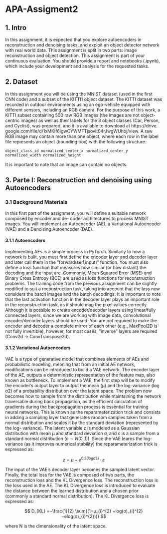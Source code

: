 # APA-Assigment2


## 1. Intro

In this assignment, it is expected that you explore autoencoders in reconstruction and denoising tasks, and exploit an object detector network with real world data. This assignment is split in two parts: image reconstruction and object detection. This assignment is part of your continuous evaluation. You should provide a report and notebooks (.ipynb), which include your development and analysis for the requested tasks.


## 2. Dataset

In this assignment you will be using the MNIST dataset (used in the first CNN code) and a subset of the KITTI1 object dataset. The KITTI dataset was recorded in outdoor environments using an ego-vehicle equipped with different sensors, including an RGB camera. For the purpose of this work, a KITTI subset containing 500 raw RGB images (the images are not object-centric images) as well as their labels for the 3 object classes (Car, Person, and Cyclist), was prepared, and it is available to download at https://drive. google.com/file/d/1xMKIf6igwCYWMFTjsovlt04rJwgWUhbj/view. A raw RGB image may contain more than one object, where each row in the label file represents an object (bounding box) with the following structure:

```object_class_id normalized_center_x normalized_center_y normalized_width normalized_height```

It is important to note that an image can contain no objects.

## 3. Parte I: Reconstruction and denoising using Autoencoders

### 3.1 Background Materials

In this first part of the assignment, you will define a suitable network composed by encoder and de- coder architectures to process MNIST images. You will implement an Autoencoder (AE), a Variational Autoencoder (VAE) and a Denoising Autoencoder (DAE).

#### 3.1.1 Autoencoders


Implementing AEs is a simple process in PyTorch. Similarly to how a network is built, you must first define the encoder layer and decoder layer and later call them in the ”forward(self,input)” function. You must also define a loss function that measures how similar (or how distant) the decoding and the input are. Commonly, Mean Squared Error (MSE) and Binary Cross Entropy (BCE) are used as loss functions for reconstruction problems. The training code from the previous assignment can be slightly modified to suit a reconstruction task, taking into account that the loss now considers the batch images and the batch decodings. It is important to note that the last activation function in the decoder layer plays an important role in the reconstruction task, as it should map the pixel values correctly. Although it is possible to create encoder/decoder layers using linear/fully connected layers, since we are working with image data, convolutional encoder/decoder layers should be used. You are not required to make the encoder and decoder a complete mirror of each other (e.g., MaxPool2D is not fully invertible), however, for most cases, ”inverse” layers are required (Conv2d → ConvTranspose2d).

#### 3.1.2 Variational Autoencoders
VAE is a type of generative model that combines elements of AEs and probabilistic modeling, meaning that from an initial AE network, modifications can be introduced to build a VAE network. The encoder layer of the AE, outputs a deterministic representation of the feature map, also known as bottleneck. To implement a VAE, the first step will be to modify the encoder’s output layer to output the mean (μ) and the log-variance (log σ2) of a probability distribution over the latent space. The problem now becomes how to sample from the distribution while maintaining the network traversable during back propagation, as the efficient calculation of gradients during the backpropagation process is essential for training neural networks. This is known as the reparameterization trick and consists in adding a sampling layer that generates random samples taken from a normal distribution and scales it by the standard deviation (represented by the log- variance). The latent variable z is modeled as a Gaussian distribution with mean μ and standard deviation σ, and ε is a sample from a standard normal distribution $(ε ∼ N (0, 1))$. Since the VAE learns the log-variance (as it improves numerical stability) the reparameterization trick is expressed as:

$$ z = μ + e^{0.5(log σ2)} · ε $$

The input of the VAE’s decoder layer becomes the sampled latent vector. Finally, the total loss for the VAE is composed of two parts, the reconstruction loss and the KL Divergence loss. The reconstruction loss is the loss used in the AE. The KL Divergence loss is introduced to evaluate the distance between the learned distribution and a chosen prior (commonly a standard normal distribution). The KL Divergence loss is expressed as:

$$ D_{KL} =−\frac{1}{2} \sum{(1−μ_{i}^{2} +log(σ)_{i}^{2} −elog(σ)_{i}^{2}))} $$

where N is the dimensionality of the latent space.
